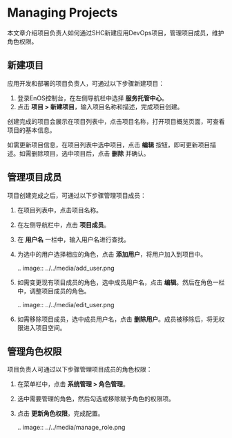 # Managing Projects

本文章介绍项目负责人如何通过SHC新建应用DevOps项目，管理项目成员，维护角色权限。

## 新建项目

应用开发和部署的项目负责人，可通过以下步骤新建项目：

1. 登录EnOS控制台，在左侧导航栏中选择 **服务托管中心**。
2. 点击 **项目 > 新建项目**，输入项目名称和描述，完成项目创建。

创建完成的项目会展示在项目列表中，点击项目名称，打开项目概览页面，可查看项目的基本信息。

如需更新项目信息，在项目列表中选中项目，点击 **编辑** 按钮，即可更新项目描述。如需删除项目，选中项目后，点击 **删除** 并确认。

## 管理项目成员

项目创建完成之后，可通过以下步骤管理项目成员：

1. 在项目列表中，点击项目名称。

2. 在左侧导航栏中，点击 **项目成员**。

3. 在 **用户名** 一栏中，输入用户名进行查找。

4. 为选中的用户选择相应的角色，点击 **添加用户**，将用户加入到项目中。

   .. image:: ../../media/add_user.png

5. 如需变更现有项目成员的角色，选中成员用户名，点击 **编辑**。然后在角色一栏中，调整项目成员的角色。

   .. image:: ../../media/edit_user.png

6. 如需移除项目成员，选中成员用户名，点击 **删除用户**。成员被移除后，将无权限进入项目空间。

## 管理角色权限

项目负责人可通过以下步骤管理项目成员的角色权限：

1. 在菜单栏中，点击 **系统管理 > 角色管理**。

2. 选中需要管理的角色，然后勾选或移除赋予角色的权限项。

3. 点击 **更新角色权限**，完成配置。

   .. image:: ../../media/manage_role.png

<!--end-->
